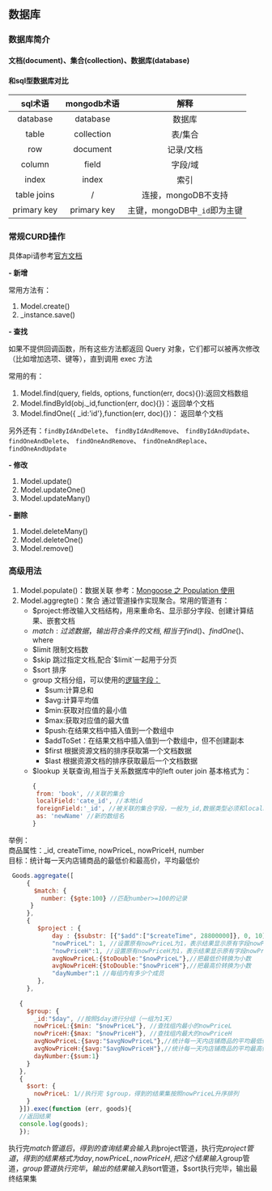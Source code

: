 
## 数据库
###  数据库简介
#### 文档(document)、集合(collection)、数据库(database)
#### 和sql型数据库对比
sql术语 | mongodb术语 | 解释 
:-: | :-: | :-: 
database | database | 数据库 
table | collection | 表/集合
row | document | 记录/文档
column | field | 字段/域
index | index | 索引
table joins | / | 连接，mongoDB不支持
primary key | primary key | 主键，mongoDB中`_id`即为主键

###  常规CURD操作
 具体api请参考[官方文档](https://mongoosejs.com/docs/api/model.html)

**- 新增**

常用方法有：
1. Model.create()
2.  _instance.save()

**- 查找**

如果不提供回调函数，所有这些方法都返回 Query 对象，它们都可以被再次修改（比如增加选项、键等），直到调用 exec 方法

常用的有：
 1. Model.find(query, fields, options, function(err, docs){}):返回文档数组
 2. Model.findById(obj._id,function(err, doc){})：返回单个文档
 3. Model.findOne({ _id:'id'},function(err, doc){})： 返回单个文档
 
 另外还有：`findByIdAndDelete`、 `findByIdAndRemove`、 `findByIdAndUpdate`、 `findOneAndDelete`、 `findOneAndRemove`、 `findOneAndReplace`、 `findOneAndUpdate`

**- 修改**
1. Model.update()
2. Model.updateOne()
3. Model.updateMany()

**- 删除**
1. Model.deleteMany()
2. Model.deleteOne()
3. Model.remove()

### 高级用法
1. Model.populate()：数据关联 参考：[Mongoose 之 Population 使用](https://segmentfault.com/a/1190000002727265)
2. Model.aggregte()：聚合
   通过管道操作实现聚合。常用的管道有：
   - $project:修改输入文档结构，用来重命名、显示部分字段、创建计算结果、嵌套文档
   - $match:过滤数据，输出符合条件的文档,相当于find()、findOne()、$where
   - $limit 限制文档数
   - $skip 跳过指定文档,配合`$limit`一起用于分页
   - $sort 排序
   - group 文档分组，可以使用的[逻辑字段：](https://docs.mongodb.com/manual/reference/operator/aggregation/)
       - $sum:计算总和
       - $avg:计算平均值
       - $min:获取对应值的最小值
       - $max:获取对应值的最大值
       - $push:在结果文档中插入值到一个数组中
       - $addToSet：在结果文档中插入值到一个数组中，但不创建副本 
       - $first  根据资源文档的排序获取第一个文档数据
       - $last  根据资源文档的排序获取最后一个文档数据 
   - $lookup 关联查询,相当于关系数据库中的left outer join
    基本格式为：
      ```js
      {
       from: 'book', //关联的集合
       localField:'cate_id', //本地id
       foreignField:'_id', //被关联的集合字段，一般为_id,数据类型必须和localField一致
       as: 'newName' //新的数组名
     }
     ```
     
 举例：<br>
 商品属性：_id,  createTime,  nowPriceL,  nowPriceH,  number<br>
     目标：统计每一天内店铺商品的最低价和最高价，平均最低价
 ```js
  Goods.aggregate([
      {
        $match: {
          number: {$gte:100} //匹配number>=100的记录
       }
      },
      {
         $project : {
             day : {$substr: [{"$add":["$createTime", 28800000]}, 0, 10] },//时区数据校正，8小时换算成毫秒数为8*60*60*1000=288000后分割成YYYY-MM-DD日期格式便于分组
             "nowPriceL": 1, //设置原有nowPriceL为1，表示结果显示原有字段nowPriceL
             "nowPriceH":1, //设置原有nowPriceH为1，表示结果显示原有字段nowPriceH
             avgNowPriceL:{$toDouble:"$nowPriceL"},//把最低价转换为小数
             avgNowPriceH:{$toDouble:"$nowPriceH"},//把最高价转换为小数
             "dayNumber":1 //每组内有多少个成员
         },
      },
    
    { 
      $group: { 
        _id:"$day", //按照$day进行分组（一组为1天） 
        nowPriceL:{$min: "$nowPriceL"}, //查找组内最小的nowPriceL 
        nowPriceH:{$max: "$nowPriceH"}, //查找组内最大的nowPriceH  
        avgNowPriceL:{$avg:"$avgNowPriceL"},//统计每一天内店铺商品的平均最低价
        avgNowPriceH:{$avg:"$avgNowPriceH"},//统计每一天内店铺商品的平均最高价
        dayNumber:{$sum:1}   
      } 
    }, 
    { 
      $sort: {
        nowPriceL: 1//执行完 $group，得到的结果集按照nowPriceL升序排列
      }
    }]).exec(function (err, goods){
    //返回结果  
    console.log(goods);
    });
 ```

 执行完$match管道后，得到的查询结果会输入到$project管道，执行完$project管道，得到的结果格式为{day,nowPriceL,nowPriceH},把这个结果输入$group管道，$group管道执行完毕，输出的结果输入到$sort管道，$sort执行完毕，输出最终结果集
